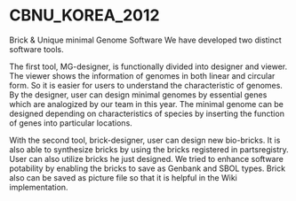 CBNU_KOREA_2012
===============

Brick & Unique minimal Genome Software
We have developed two distinct software tools. 

The first tool, MG-designer, is functionally divided into designer and viewer. The viewer shows the information of genomes in both linear and circular form. So it is easier for users to understand the characteristic of genomes. By the designer, user can design minimal genomes by essential genes which are analogized by our team in this year. The minimal genome can be designed depending on characteristics of species by inserting the function of genes into particular locations. 

With the second tool, brick-designer, user can design new bio-bricks. It is also able to synthesize bricks by using the bricks registered in partsregistry. User can also utilize bricks he just designed. We tried to enhance software potability by enabling the bricks to save as Genbank and SBOL types. Brick also can be saved as picture file so that it is helpful in the Wiki implementation.